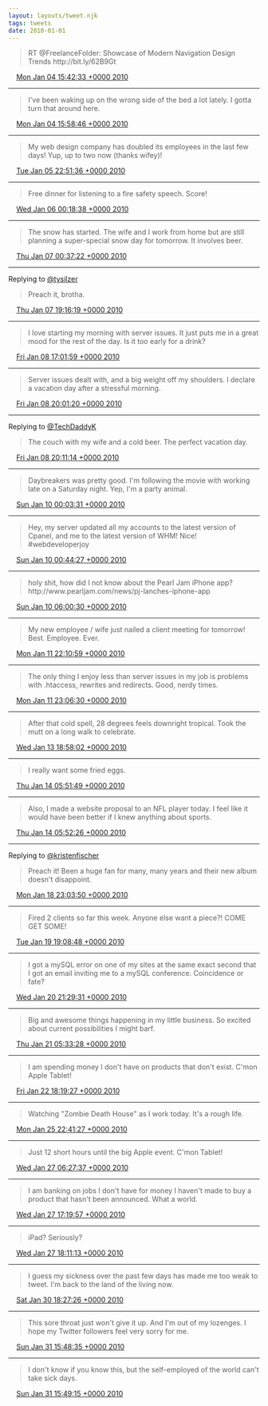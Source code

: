 ```yaml
---
layout: layouts/tweet.njk
tags: tweets
date: 2010-01-01
---
```


> RT @FreelanceFolder: Showcase of Modern Navigation Design Trends http://bit\.ly/62B9Gt

<img src="/img/tweet-media/tweet.ico" width="12" /> [Mon Jan 04 15:42:33 +0000 2010](https://twitter.com/timwasson/status/7370305137)

----

> I've been waking up on the wrong side of the bed a lot lately\. I gotta turn that around here\.

<img src="/img/tweet-media/tweet.ico" width="12" /> [Mon Jan 04 15:58:46 +0000 2010](https://twitter.com/timwasson/status/7370743933)

----

> My web design company has doubled its employees in the last few days\! Yup, up to two now \(thanks wifey\)\!

<img src="/img/tweet-media/tweet.ico" width="12" /> [Tue Jan 05 22:51:36 +0000 2010](https://twitter.com/timwasson/status/7418421785)

----

> Free dinner for listening to a fire safety speech\. Score\!

<img src="/img/tweet-media/tweet.ico" width="12" /> [Wed Jan 06 00:18:38 +0000 2010](https://twitter.com/timwasson/status/7421037435)

----

> The snow has started\. The wife and I work from home but are still planning a super\-special snow day for tomorrow\. It involves beer\.

<img src="/img/tweet-media/tweet.ico" width="12" /> [Thu Jan 07 00:37:22 +0000 2010](https://twitter.com/timwasson/status/7460123692)

----

Replying to [@tysilzer](https://twitter.com/tysilzer/status/7487601431)

> Preach it, brotha\.

<img src="/img/tweet-media/tweet.ico" width="12" /> [Thu Jan 07 19:16:19 +0000 2010](https://twitter.com/timwasson/status/7488883841)

----

> I love starting my morning with server issues\. It just puts me in a great mood for the rest of the day\. Is it too early for a drink?

<img src="/img/tweet-media/tweet.ico" width="12" /> [Fri Jan 08 17:01:59 +0000 2010](https://twitter.com/timwasson/status/7525037723)

----

> Server issues dealt with, and a big weight off my shoulders\. I declare a vacation day after a stressful morning\.

<img src="/img/tweet-media/tweet.ico" width="12" /> [Fri Jan 08 20:01:20 +0000 2010](https://twitter.com/timwasson/status/7530611823)

----

Replying to [@TechDaddyK](https://twitter.com/TechDaddyK/status/7530679851)

> The couch with my wife and a cold beer\. The perfect vacation day\.

<img src="/img/tweet-media/tweet.ico" width="12" /> [Fri Jan 08 20:11:14 +0000 2010](https://twitter.com/timwasson/status/7530911415)

----

> Daybreakers was pretty good\. I'm following the movie with working late on a Saturday night\. Yep, I'm a party animal\.

<img src="/img/tweet-media/tweet.ico" width="12" /> [Sun Jan 10 00:03:31 +0000 2010](https://twitter.com/timwasson/status/7574003114)

----

> Hey, my server updated all my accounts to the latest version of Cpanel, and me to the latest version of WHM\! Nice\! \#webdeveloperjoy

<img src="/img/tweet-media/tweet.ico" width="12" /> [Sun Jan 10 00:44:27 +0000 2010](https://twitter.com/timwasson/status/7575173739)

----

> holy shit, how did I not know about the Pearl Jam iPhone app? http://www\.pearljam\.com/news/pj\-lanches\-iphone\-app

<img src="/img/tweet-media/tweet.ico" width="12" /> [Sun Jan 10 06:00:30 +0000 2010](https://twitter.com/timwasson/status/7584389294)

----

> My new employee / wife just nailed a client meeting for tomorrow\! Best\. Employee\. Ever\.

<img src="/img/tweet-media/tweet.ico" width="12" /> [Mon Jan 11 22:10:59 +0000 2010](https://twitter.com/timwasson/status/7644898520)

----

> The only thing I enjoy less than server issues in my job is problems with \.htaccess, rewrites and redirects\. Good, nerdy times\.

<img src="/img/tweet-media/tweet.ico" width="12" /> [Mon Jan 11 23:06:30 +0000 2010](https://twitter.com/timwasson/status/7646684593)

----

> After that cold spell, 28 degrees feels downright tropical\. Took the mutt on a long walk to celebrate\.

<img src="/img/tweet-media/tweet.ico" width="12" /> [Wed Jan 13 18:58:02 +0000 2010](https://twitter.com/timwasson/status/7718098508)

----

> I really want some fried eggs\.

<img src="/img/tweet-media/tweet.ico" width="12" /> [Thu Jan 14 05:51:49 +0000 2010](https://twitter.com/timwasson/status/7738409766)

----

> Also, I made a website proposal to an NFL player today\. I feel like it would have been better if I knew anything about sports\.

<img src="/img/tweet-media/tweet.ico" width="12" /> [Thu Jan 14 05:52:26 +0000 2010](https://twitter.com/timwasson/status/7738424447)

----

Replying to [@kristenfischer](https://twitter.com/@kristenfischer/status/7921988887)

> Preach it\! Been a huge fan for many, many years and their new album doesn't disappoint\.

<img src="/img/tweet-media/tweet.ico" width="12" /> [Mon Jan 18 23:03:50 +0000 2010](https://twitter.com/timwasson/status/7922127027)

----

> Fired 2 clients so far this week\. Anyone else want a piece?\! COME GET SOME\!

<img src="/img/tweet-media/tweet.ico" width="12" /> [Tue Jan 19 19:08:48 +0000 2010](https://twitter.com/timwasson/status/7955923907)

----

> I got a mySQL error on one of my sites at the same exact second that I got an email inviting me to a mySQL conference\. Coincidence or fate?

<img src="/img/tweet-media/tweet.ico" width="12" /> [Wed Jan 20 21:29:31 +0000 2010](https://twitter.com/timwasson/status/8000542576)

----

> Big and awesome things happening in my little business\. So excited about current possibilities I might barf\.

<img src="/img/tweet-media/tweet.ico" width="12" /> [Thu Jan 21 05:33:28 +0000 2010](https://twitter.com/timwasson/status/8016747991)

----

> I am spending money I don't have on products that don't exist\. C'mon Apple Tablet\!

<img src="/img/tweet-media/tweet.ico" width="12" /> [Fri Jan 22 18:19:27 +0000 2010](https://twitter.com/timwasson/status/8079065779)

----

> Watching "Zombie Death House" as I work today\. It's a rough life\.

<img src="/img/tweet-media/tweet.ico" width="12" /> [Mon Jan 25 22:41:27 +0000 2010](https://twitter.com/timwasson/status/8210193589)

----

> Just 12 short hours until the big Apple event\. C'mon Tablet\!

<img src="/img/tweet-media/tweet.ico" width="12" /> [Wed Jan 27 06:27:37 +0000 2010](https://twitter.com/timwasson/status/8269575641)

----

> I am banking on jobs I don't have for money I haven't made to buy a product that hasn't been announced\. What a world\.

<img src="/img/tweet-media/tweet.ico" width="12" /> [Wed Jan 27 17:19:57 +0000 2010](https://twitter.com/timwasson/status/8286551784)

----

> iPad? Seriously?

<img src="/img/tweet-media/tweet.ico" width="12" /> [Wed Jan 27 18:11:13 +0000 2010](https://twitter.com/timwasson/status/8288135888)

----

> I guess my sickness over the past few days has made me too weak to tweet\. I'm back to the land of the living now\.

<img src="/img/tweet-media/tweet.ico" width="12" /> [Sat Jan 30 18:27:26 +0000 2010](https://twitter.com/timwasson/status/8420281805)

----

> This sore throat just won't give it up\. And I'm out of my lozenges\. I hope my Twitter followers feel very sorry for me\.

<img src="/img/tweet-media/tweet.ico" width="12" /> [Sun Jan 31 15:48:35 +0000 2010](https://twitter.com/timwasson/status/8455948108)

----

> I don't know if you know this, but the self\-employed of the world can't take sick days\.

<img src="/img/tweet-media/tweet.ico" width="12" /> [Sun Jan 31 15:49:15 +0000 2010](https://twitter.com/timwasson/status/8455968108)